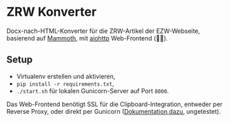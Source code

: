 # ZRW Konverter

Docx-nach-HTML-Konverter für die ZRW-Artikel der EZW-Webseite, basierend auf [Mammoth](https://github.com/mwilliamson/python-mammoth), mit [aiohttp](https://docs.aiohttp.org/en/stable) Web-Frontend (🥜🔨).

## Setup

- Virtualenv erstellen und aktivieren,
- `pip install -r requirements.txt`,
- `./start.sh` für lokalen Gunicorn-Server auf Port `8000`.

Das Web-Frontend benötigt SSL für die Clipboard-Integration, entweder per Reverse Proxy, oder direkt per Gunicorn ([Dokumentation dazu](https://docs.gunicorn.org/en/20.1.0/settings.html#ssl), ungetestet).
